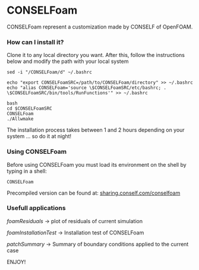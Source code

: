 # CONSELFoam #

CONSELFoam represent a customization made by CONSELF of OpenFOAM.

### How can I install it? ###

Clone it to any local directory you want. After this, follow the instructions below and modify the path with your local system

```
sed -i "/CONSELFoam/d" ~/.bashrc

echo "export CONSELFoamSRC=/path/to/CONSELFoam/directory" >> ~/.bashrc
echo "alias CONSELFoam='source \$CONSELFoamSRC/etc/bashrc; . \$CONSELFoamSRC/bin/tools/RunFunctions'" >> ~/.bashrc

bash
cd $CONSELFoamSRC
CONSELFoam
./Allwmake

```

The installation process takes between 1 and 2 hours depending on your system ... so do it at night!

### Using CONSELFoam ###

Before using CONSELFoam you must load its environment on the shell by typing in a shell:

```
CONSELFoam

```

Precompiled version can be found at: [sharing.conself.com/conselfoam](http://sharing.conself.com/conselfoam/)

### Usefull applications ###

*foamResiduals* -> plot of residuals of current simulation

*foamInstallationTest* -> Installation test of CONSELFoam

*patchSummary* -> Summary of boundary conditions applied to the current case


ENJOY!